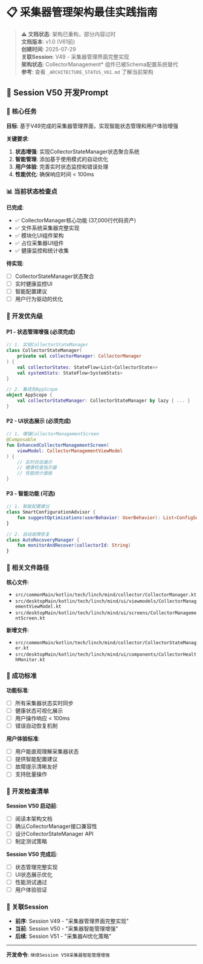 # 📋 采集器管理架构最佳实践指南

> **⚠️ 文档状态**: 架构已重构，部分内容过时  
> **文档版本**: v1.0 (V61前)  
> **创建时间**: 2025-07-29  
> **关联Session**: V49 - 采集器管理界面完整实现  
> **架构状态**: CollectorManagement* 组件已被Schema配置系统替代  
> **参考**: 查看 `_ARCHITECTURE_STATUS_V61.md` 了解当前架构

## 🎯 Session V50 开发Prompt

### 🚀 核心任务

**目标**: 基于V49完成的采集器管理界面，实现智能状态管理和用户体验增强

**关键要求**:
1. **状态增强**: 实现CollectorStateManager状态聚合系统
2. **智能管理**: 添加基于使用模式的自动优化
3. **用户体验**: 完善实时状态监控和错误处理
4. **性能优化**: 确保响应时间 < 100ms

### 📊 当前状态检查点

**已完成**:
- ✅ CollectorManager核心功能 (37,000行代码资产)
- ✅ 文件系统采集器完整实现
- ✅ 模块化UI组件架构
- ✅ 占位采集器UI组件
- ✅ 健康监控和统计收集

**待实现**:
- [ ] CollectorStateManager状态聚合
- [ ] 实时健康监控UI
- [ ] 智能配置建议
- [ ] 用户行为驱动的优化

### 🔧 开发优先级

#### P1 - 状态管理增强 (必须完成)
```kotlin
// 1. 实现CollectorStateManager
class CollectorStateManager(
    private val collectorManager: CollectorManager
) {
    val collectorStates: StateFlow<List<CollectorState>>
    val systemStats: StateFlow<SystemStats>
}

// 2. 集成到AppScope
object AppScope {
    val collectorStateManager: CollectorStateManager by lazy { ... }
}
```

#### P2 - UI状态展示 (必须完成)
```kotlin
// 1. 增强CollectorManagementScreen
@Composable
fun EnhancedCollectorManagementScreen(
    viewModel: CollectorManagementViewModel
) {
    // 实时状态展示
    // 健康检查指示器
    // 性能统计面板
}
```

#### P3 - 智能功能 (可选)
```kotlin
// 1. 智能配置建议
class SmartConfigurationAdvisor {
    fun suggestOptimizations(userBehavior: UserBehavior): List<ConfigSuggestion>
}

// 2. 自动故障恢复
class AutoRecoveryManager {
    fun monitorAndRecover(collectorId: String)
}
```

### 📁 相关文件路径

**核心文件**:
- `src/commonMain/kotlin/tech/linch/mind/collector/CollectorManager.kt`
- `src/desktopMain/kotlin/tech/linch/mind/ui/viewmodels/CollectorManagementViewModel.kt`
- `src/desktopMain/kotlin/tech/linch/mind/ui/screens/CollectorManagementScreen.kt`

**新增文件**:
- `src/commonMain/kotlin/tech/linch/mind/collector/CollectorStateManager.kt`
- `src/desktopMain/kotlin/tech/linch/mind/ui/components/CollectorHealthMonitor.kt`

### 🎯 成功标准

**功能标准**:
- [ ] 所有采集器状态实时同步
- [ ] 健康状态可视化展示
- [ ] 用户操作响应 < 100ms
- [ ] 错误自动恢复机制

**用户体验标准**:
- [ ] 用户能直观理解采集器状态
- [ ] 提供智能配置建议
- [ ] 故障提示清晰友好
- [ ] 支持批量操作

### 📝 开发检查清单

**Session V50 启动前**:
- [ ] 阅读本架构文档
- [ ] 确认CollectorManager接口兼容性
- [ ] 设计CollectorStateManager API
- [ ] 制定测试策略

**Session V50 完成后**:
- [ ] 状态管理完整实现
- [ ] UI状态展示优化
- [ ] 性能测试通过
- [ ] 用户体验验证

### 🔗 关联Session

- **前序**: Session V49 - "采集器管理界面完整实现"
- **当前**: Session V50 - "采集器智能管理增强"  
- **后续**: Session V51 - "采集器AI优化策略"

---

**开发命令**: `继续Session V50采集器智能管理增强`